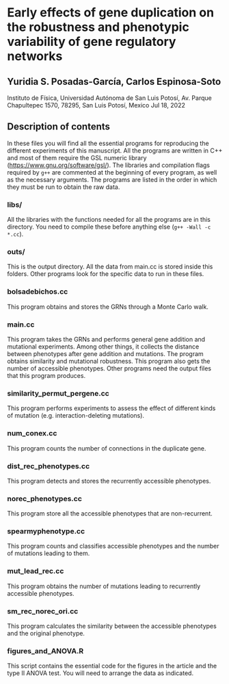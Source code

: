 # Early effects of gene duplication on the robustness and phenotypic variability of gene regulatory networks

## Yuridia S. Posadas-García, Carlos Espinosa-Soto

Instituto de Fı́sica, Universidad Autónoma de San Luis Potosı́, Av. Parque Chapultepec 1570, 78295, San Luis Potosı́, Mexico Jul 18, 2022

## Description of contents

In these files you will find all the essential programs for reproducing the different experiments of this manuscript. All the programs are written in C++ and most of them require the GSL numeric library  (https://www.gnu.org/software/gsl/). The libraries and compilation flags required by `g++` are commented at the beginning of every program, as well as the necessary arguments. The programs are listed in the order in which they must be run to obtain the raw data.

### libs/ 

All the libraries with the functions needed for all the programs are in this directory. You need to compile these before anything else (`g++ -Wall -c *.cc`).

### outs/ 

This is the output directory. All the data from main.cc is stored inside this folders. Other programs look for the specific data to run in these files.

### bolsadebichos.cc 

This program obtains and stores the GRNs through a Monte Carlo walk.

### main.cc 

This program takes the GRNs and performs general gene addition and mutational experiments. Among other things, it collects the distance between phenotypes after gene addition and mutations. The program obtains similarity and mutational robustness.  This program also gets the number of accessible phenotypes. Other programs need the output files that this program produces.

### similarity_permut_pergene.cc 

This program performs experiments to assess the effect of different kinds of mutation (e.g. interaction-deleting mutations). 

### num_conex.cc 

This program counts the number of connections in the duplicate gene.

### dist_rec_phenotypes.cc 

This program detects and stores the recurrently accessible phenotypes.

### norec_phenotypes.cc 

This program store all the accessible phenotypes that are non-recurrent.

### spearmyphenotype.cc 

This program counts and classifies accessible phenotypes and the number of mutations leading to them. 

### mut_lead_rec.cc 

This program obtains the number of mutations leading to recurrently accessible phenotypes.

### sm_rec_norec_ori.cc 

This program calculates the similarity between the accessible phenotypes and the original phenotype.

### figures_and_ANOVA.R 

This script contains the essential code for the figures in the article and the type II ANOVA test. You will need to arrange the data as indicated.
